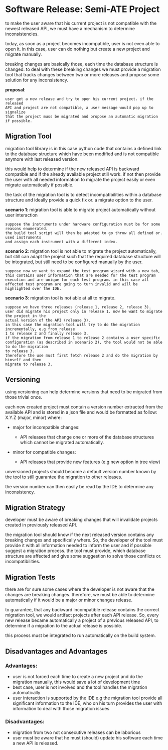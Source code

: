 # Software Release: Semi-ATE Project
to make the user aware that his current project is not compatible with the newest
released API, we must have a mechanism to determine inconsistencies.

today, as soon as a project becomes incompatible, user is not even able
to open it.
in this case, user can do nothing but create a new project and migrate manually.

breaking changes are basically those, each time the database
structure is changed. 
to deal with these breaking changes we must provide a migration tool 
that tracks changes between two or more releases and propose some solution for any 
inconsistency. 

__proposal__: 
```
user get a new release and try to open his current project. if the released
API and project are not compatible, a user message would pop up to signalize 
that the project muss be migrated and propose an automatic migration if possible.
```

## Migration Tool
migration tool library is in this case python code that contains a defined link to
the database structure which have been modified and is not compatible anymore with last
released version.

this would help to determine if the new released API is backward
compatible and if the already available project still work.
if not then provide the user with all needed information to migrate the project easily or
even migrate automatically if possible.


the task of the migration tool is to detect incompatibilities within a 
database structure and ideally provide a quick fix or. a migrate option to the user.

__scenario 1__: migration tool is able to migrate project automatically without user interaction
```
suppose the instruments under hardware configuration must be for some reasons enumerated.
the build tool script will then be adapted to go throw all defined or. used instruments 
and assign each instrument with a different index.
```

__scenario 2__: migration tool is not able to migrate the project automatically, but still can 
adapt the project such that the required database structure will be integrated, but
still need to be configured manually by the user.
```
suppose now we want to expand the test program wizard with a new tab, this contains user information that are needed for the test program execution and are unique for each test program. in this case all affected test program are going to turn invalid and will be highlighted over the IDE.
```

__scenario 3__: migration tool is not able at all to migrate.
```
suppose we have three releases (release 1, release 2, release 3).
user did migrate his project only in release 1. now he want to migrate the project in the 
actual version of the API (release 3).
in this case the migration tool will try to do the migration incrementally, e.g from release
1 to release 2 and finally release 3.
if the migration from release 1 to release 2 contains a user specific 
configuration (as described in scenario 2), the tool would not be able to do the migration
to release 3.
therefore the use must first fetch release 2 and do the migration by himself and then 
migrate to release 3.

```

## Versioning
using versioning can help determine versions that need to be migrated from those trivial once.

each new created project must contain a version number extracted from the available
API and is stored in a json file and would be formatted as follow:
X.Y.Z (major, minor) where:
* major for incompatible changes:
    
    * API releases that change one or more of the database structures which cannot be 
    migrated automatically.
* minor for compatible changes:

    * API releases that provide new features (e.g new option in tree view)


unversioned projects should become a default version number known by the tool to still 
guarantee the migration to other releases.

the version number can then easily be read by the IDE to determine any inconsistency.


## Migration Strategy
developer must be aware of breaking changes that will invalidate projects created in 
previously released API. 

the migration tool should know if the next released version contains any breaking changes and
specifically where. So, the developer of the tool must provide it with all 
information needed to inform the user and if possible suggest a migration process.
the tool must provide, which database structure are affected and give some suggestion to
solve those conflicts or. incompatibilities.


## Migration Tests
there are for sure some cases where the developer is not aware that the changes 
are breaking changes. therefore, we must be able to determine automatically if it would
be a major or minor changes release.

to guarantee, that any backward incompatible release contains the correct migration tool,
we would artifact projects after each API
release. So, every new release became automatically a project of a previous released 
API, to determine if a migration to the actual release is possible.

this process must be integrated to run automatically on the build system.


## Disadvantages and Advantages
### Advantages: 
* user is not forced each time to create a new project and do the migration manually,
this would save a lot of development time
* best case, user is not involved and the tool handles the migration automatically
* user interaction is supported by the IDE e.g the migration tool provide all significant
information to the IDE, who on his turn provides the user with information to deal with those
migration issues

### Disadvantages: 
* migration from two not consecutive releases can be laborious
* user must be aware that he must (should) update  his software each time a new API is 
released.

